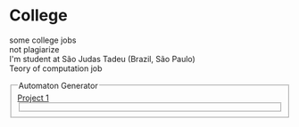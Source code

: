 # College
some college jobs<br />
not plagiarize<br />
I'm student at São Judas Tadeu (Brazil, São Paulo)<br />
Teory of computation job <br />
<fieldset>
<legend>Automaton Generator</legend>
    <a href="https://github.com/CTrigger/College/blob/master/AutomatonGenerate/proj1.c">Project 1</a>
<fieldset>
